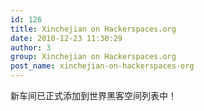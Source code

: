 ```yaml
---
id: 126
title: Xinchejian on Hackerspaces.org
date: 2010-12-23 11:30:29
author: 3
group: Xinchejian on Hackerspaces.org
post_name: xinchejian-on-hackerspaces-org
---
```


新车间已正式添加到世界黑客空间列表中！